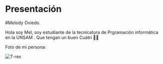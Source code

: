 # Presentación
 #Melody Oviedo.

Hola soy Mel, soy estudiante de la tecnicatura de Prgramación informática en la UNSAM .
Que tengan un buen Cuatri ✌🏻

Foto de mi persona:

![T-rex](https://github.com/algo1unsam/presentaciontp0-MelOviedo/assets/142355810/f00a0493-8156-4c4c-bc91-c9b7783c7d87)

